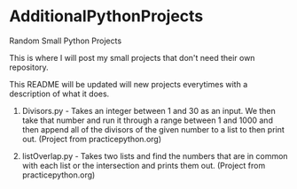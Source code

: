 # AdditionalPythonProjects
Random Small Python Projects

This is where I will post my small projects that don't need their own repository.

This README will be updated will new projects everytimes with a description of what it does.

1. Divisors.py - Takes an integer between 1 and 30 as an input. We then take that number and run it through a range between 1 and 1000 and then append all of the divisors of the given number to a list to then print out. (Project from practicepython.org)

2. listOverlap.py - Takes two lists and find the numbers that are in common with each list or the intersection and prints them out. (Project from practicepython.org)
